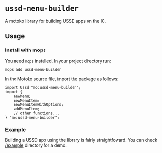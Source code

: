 # `ussd-menu-builder`

A motoko library for building USSD apps on the IC.

## Usage

### Install with mops

You need `mops` installed. In your project directory run:

```
mops add ussd-menu-builder
```

In the Motoko source file, import the package as follows:

```motoko
import Ussd "mo:ussd-menu-builder";
import { 
    newMenu; 
    newMenuItem; 
    newMenuItemWithOptions;
    addMenuItem;
    // other functions...
} "mo:ussd-menu-builder";
```

### Example

Building a USSD app using the library is fairly straightfoward. You can check [/example](/example) directory for a demo.